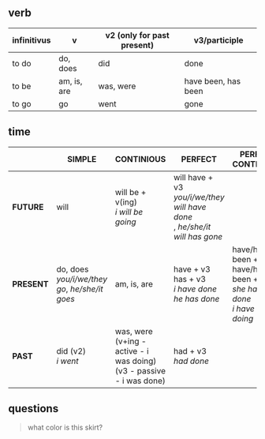 
## verb

| infinitivus | v | v2 (only for past present) | v3/participle |
| --- | --- | --- | --- |
| to do | do, does | did | done |
| to be | am, is, are | was, were | have been, has been |
| to go | go | went | gone |


## time
|  | SIMPLE | CONTINIOUS | PERFECT | PERFECT CONTINIOUS |
| --- | --- | --- | --- | --- |
| **FUTURE** | will | will be + v(ing) </br> *i will be going* | will have + v3 </br> *you/i/we/they will have done* </br> , *he/she/it will has gone* | |
| **PRESENT** | do, does </br> *you/i/we/they go*, *he/she/it goes* | am, is, are | have + v3 </br> has + v3 </br> *i have done* </br> *he has done* | have/has been + v3 </br> have/has been + v(ing) </br> *she has been done* </br> *i have been doing* |
| **PAST** | did (v2) </br> *i went* | was, were (v+ing - active - i was doing) (v3 - passive - i was done)| had + v3 </br> *had done* |  |

## questions
> what color is this skirt?